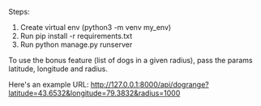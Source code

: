 Steps:

1. Create virtual env (python3 -m venv my_env)
2. Run pip install -r requirements.txt
3. Run python manage.py runserver

To use the bonus feature (list of dogs in a given radius), pass the params latitude, longitude and radius.

Here's an example URL:
http://127.0.0.1:8000/api/dogrange?latitude=43.6532&longitude=79.3832&radius=1000